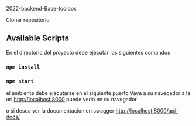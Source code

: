 2022-backend-Base-toolbox

Clonar repositorio

## Available Scripts

En el directorio del proyecto debe ejecutar los siguientes comandos

### `npm install`

### `npm start`

el ambiente debe ejecutarse en el siguiente puerto
Vaya a su navegador a la url [http://localhost:8000](http://localhost:8000) puede verlo en su navegador.

o si desea ver la documentacion en swagger [http://localhost:8000/api-docs/](http://localhost:8000/api-docs/)
